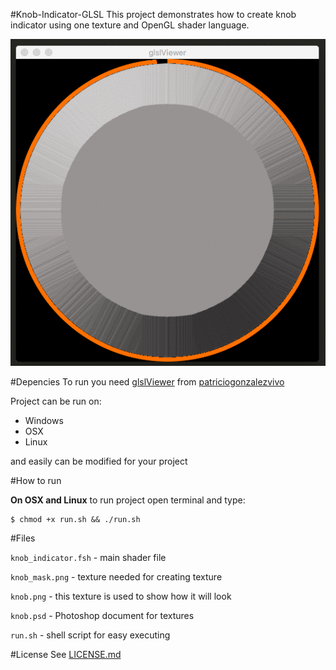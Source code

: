 #Knob-Indicator-GLSL
This project demonstrates how to create knob indicator using one texture and OpenGL shader language.

![](preview.gif)

#Depencies
To run you need [glslViewer](https://github.com/patriciogonzalezvivo/glslViewer) from [patriciogonzalezvivo](https://github.com/patriciogonzalezvivo)

Project can be run on:

* Windows
* OSX
* Linux

and easily can be modified for your project

#How to run

**On OSX and Linux** to run project open terminal and type:

	$ chmod +x run.sh && ./run.sh


#Files

`knob_indicator.fsh` - main shader file

`knob_mask.png` - texture needed for creating texture

`knob.png` - this texture is used to show how it will look

`knob.psd` - Photoshop document for textures

`run.sh` - shell script for easy executing


#License
See [LICENSE.md](LICENSE.md)